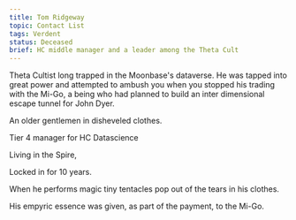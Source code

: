 ```yaml
---
title: Tom Ridgeway
topic: Contact List
tags: Verdent
status: Deceased 
brief: HC middle manager and a leader among the Theta Cult
---
```


Theta Cultist long trapped in the Moonbase's dataverse. He was tapped into great power and attempted to ambush you when you stopped his trading with the Mi-Go, a being who had planned to build an inter dimensional escape tunnel for John Dyer. 

An older gentlemen in disheveled clothes.

Tier 4 manager for HC Datascience

Living in the Spire,

Locked in for 10 years.

When he performs magic tiny tentacles pop out of the tears in his clothes.

His empyric essence was given, as part of the payment, to the Mi-Go. 